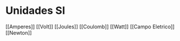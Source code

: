 
# Unidades SI

[[Amperes]]
[[Volt]]
[[Joules]]
[[Coulomb]]
[[Watt]]
[[Campo Eletrico]] 
[[Newton]]
